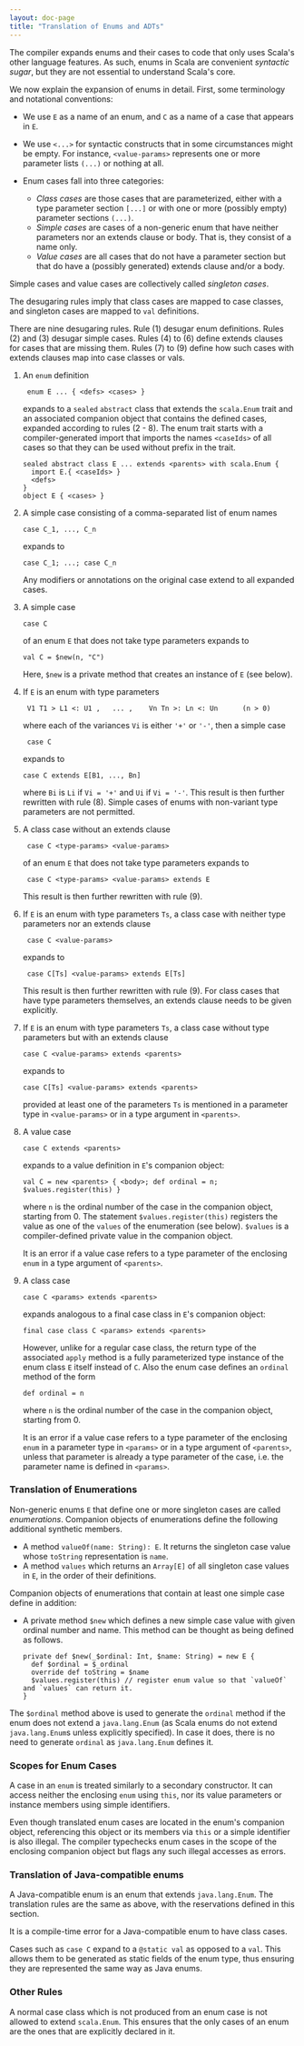```yaml
---
layout: doc-page
title: "Translation of Enums and ADTs"
---
```


The compiler expands enums and their cases to code that only uses
Scala's other language features. As such, enums in Scala are
convenient _syntactic sugar_, but they are not essential to understand
Scala's core.

We now explain the expansion of enums in detail. First,
some terminology and notational conventions:

 - We use `E` as a name of an enum, and `C` as a name of a case that appears in `E`.
 - We use `<...>` for syntactic constructs that in some circumstances might be empty. For instance,
   `<value-params>` represents one or more parameter lists `(...)` or nothing at all.

 - Enum cases fall into three categories:

   - _Class cases_ are those cases that are parameterized, either with a type parameter section `[...]` or with one or more (possibly empty) parameter sections `(...)`.
   - _Simple cases_ are cases of a non-generic enum that have neither parameters nor an extends clause or body. That is, they consist of a name only.
   - _Value cases_ are all cases that do not have a parameter section but that do have a (possibly generated) extends clause and/or a body.

  Simple cases and value cases are collectively called _singleton cases_.

The desugaring rules imply that class cases are mapped to case classes, and singleton cases are mapped to `val` definitions.

There are nine desugaring rules. Rule (1) desugar enum definitions. Rules
(2) and (3) desugar simple cases. Rules (4) to (6) define extends clauses for cases that
are missing them. Rules (7) to (9) define how such cases with extends clauses
map into case classes or vals.

1.  An `enum` definition

         enum E ... { <defs> <cases> }

    expands to a `sealed` `abstract` class that extends the `scala.Enum` trait and
    an associated companion object that contains the defined cases, expanded according
    to rules (2 - 8). The enum trait starts with a compiler-generated import that imports
    the names `<caseIds>` of all cases so that they can be used without prefix in the trait.

        sealed abstract class E ... extends <parents> with scala.Enum {
          import E.{ <caseIds> }
          <defs>
        }
        object E { <cases> }

2. A simple case consisting of a comma-separated list of enum names

       case C_1, ..., C_n

   expands to

       case C_1; ...; case C_n

   Any modifiers or annotations on the original case extend to all expanded
   cases.

3. A simple case

       case C

   of an enum `E` that does not take type parameters expands to

       val C = $new(n, "C")

   Here, `$new` is a private method that creates an instance of `E` (see
   below).

4. If `E` is an enum with type parameters

        V1 T1 > L1 <: U1 ,   ... ,    Vn Tn >: Ln <: Un      (n > 0)

   where each of the variances `Vi` is either `'+'` or `'-'`, then a simple case

        case C

   expands to

       case C extends E[B1, ..., Bn]

   where `Bi` is `Li` if `Vi = '+'` and `Ui` if `Vi = '-'`. This result is then further
   rewritten with rule (8). Simple cases of enums with non-variant type
   parameters are not permitted.

5. A class case without an extends clause

        case C <type-params> <value-params>

   of an enum `E` that does not take type parameters expands to

        case C <type-params> <value-params> extends E

   This result is then further rewritten with rule (9).

6. If `E` is an enum with type parameters `Ts`, a class case with neither type parameters nor an extends clause

        case C <value-params>

   expands to

        case C[Ts] <value-params> extends E[Ts]

   This result is then further rewritten with rule (9). For class cases that have type parameters themselves, an extends clause needs to be given explicitly.

7. If `E` is an enum with type parameters `Ts`, a class case without type parameters but with an extends clause

       case C <value-params> extends <parents>

   expands to

       case C[Ts] <value-params> extends <parents>

   provided at least one of the parameters `Ts` is mentioned in a parameter type in
   `<value-params>` or in a type argument in `<parents>`.

8. A value case

       case C extends <parents>

   expands to a value definition in `E`'s companion object:

       val C = new <parents> { <body>; def ordinal = n; $values.register(this) }

   where `n` is the ordinal number of the case in the companion object,
   starting from 0.  The statement `$values.register(this)` registers the value
   as one of the `values` of the enumeration (see below). `$values` is a
   compiler-defined private value in the companion object.

   It is an error if a value case refers to a type parameter of the enclosing `enum`
   in a type argument of `<parents>`.

9. A class case

       case C <params> extends <parents>

   expands analogous to a final case class in `E`'s companion object:

       final case class C <params> extends <parents>

   However, unlike for a regular case class, the return type of the associated
   `apply` method is a fully parameterized type instance of the enum class `E`
   itself instead of `C`.  Also the enum case defines an `ordinal` method of
   the form

       def ordinal = n

   where `n` is the ordinal number of the case in the companion object,
   starting from 0.

   It is an error if a value case refers to a type parameter of the enclosing `enum`
   in a parameter type in `<params>` or in a type argument of `<parents>`, unless that parameter is already
   a type parameter of the case, i.e. the parameter name is defined in `<params>`.


### Translation of Enumerations

Non-generic enums `E` that define one or more singleton cases
are called _enumerations_. Companion objects of enumerations define
the following additional synthetic members.

   - A method `valueOf(name: String): E`. It returns the singleton case value whose
     `toString` representation is `name`.
   - A method `values` which returns an `Array[E]` of all singleton case
     values in `E`, in the order of their definitions.

Companion objects of enumerations that contain at least one simple case define in addition:

   - A private method `$new` which defines a new simple case value with given
     ordinal number and name. This method can be thought as being defined as
     follows.

         private def $new(_$ordinal: Int, $name: String) = new E {
           def $ordinal = $_ordinal
           override def toString = $name
           $values.register(this) // register enum value so that `valueOf` and `values` can return it.
         }

The `$ordinal` method above is used to generate the `ordinal` method if the enum does not extend a `java.lang.Enum` (as Scala enums do not extend `java.lang.Enum`s unless explicitly specified). In case it does, there is no need to generate `ordinal` as `java.lang.Enum` defines it.

### Scopes for Enum Cases

A case in an `enum` is treated similarly to a secondary constructor. It can access neither the enclosing `enum` using `this`, nor its value parameters or instance members using simple
identifiers.

Even though translated enum cases are located in the enum's companion object, referencing
this object or its members via `this` or a simple identifier is also illegal. The compiler typechecks enum cases in the scope of the enclosing companion object but flags any such illegal accesses as errors.

### Translation of Java-compatible enums
A Java-compatible enum is an enum that extends `java.lang.Enum`. The translation rules are the same as above, with the reservations defined in this section.

It is a compile-time error for a Java-compatible enum to have class cases.

Cases such as `case C` expand to a `@static val` as opposed to a `val`. This allows them to be generated as static fields of the enum type, thus ensuring they are represented the same way as Java enums.


### Other Rules

A normal case class which is not produced from an enum case is not allowed to extend
`scala.Enum`. This ensures that the only cases of an enum are the ones that are
explicitly declared in it.
